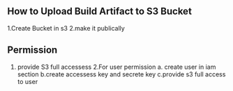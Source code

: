 ## How to Upload Build Artifact to S3 Bucket
   1.Create Bucket in s3
   2.make it publically
   
## Permission
  1. provide S3 full accessess
  2.For user permission
     a. create user in iam section 
     b.create accessess key and secrete key
     c.provide s3 full access to user
  
